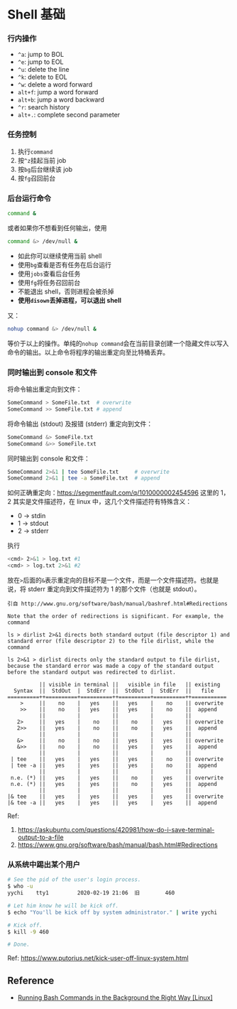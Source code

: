 Shell 基础
=========

### 行内操作

- `^a`: jump to BOL
- `^e`: jump to EOL
- `^u`: delete the line
- `^k`: delete to EOL
- `^w`: delete a word forward
- `alt+f`: jump a word forward
- `alt+b`: jump a word backward
- `^r`: search history
- `alt+.`: complete second parameter

### 任务控制

1. 执行`command`
2. 按`^z`挂起当前 job
4. 按`bg`后台继续该 job
3. 按`fg`召回前台

### 后台运行命令

```sh
command &
```
或者如果你不想看到任何输出，使用
```sh
command &> /dev/null &
```

- 如此你可以继续使用当前 shell
- 使用`bg`查看是否有任务在后台运行
- 使用`jobs`查看后台任务
- 使用`fg`将任务召回前台
- 不能退出 shell，否则进程会被杀掉
- **使用`disown`丢掉进程，可以退出 shell**

又：
```sh
nohup command &> /dev/null &
```
等价于以上的操作。单纯的`nohup command`会在当前目录创建一个隐藏文件以写入命令的输出。以上命令将程序的输出重定向至比特桶丢弃。

### 同时输出到 console 和文件

将命令输出重定向到文件：
```bash
SomeCommand > SomeFile.txt  # overwrite
SomeCommand >> SomeFile.txt # append
```
将命令输出 (stdout) 及报错 (stderr) 重定向到文件：
```bash
SomeCommand &> SomeFile.txt
SomeCommand &>> SomeFile.txt
```
同时输出到 console 和文件：
```bash
SomeCommand 2>&1 | tee SomeFile.txt     # overwrite
SomeCommand 2>&1 | tee -a SomeFile.txt  # append
```

如何正确重定向：https://segmentfault.com/q/1010000002454596
这里的 1，2 其实是文件描述符，在 linux 中，这几个文件描述符有特殊含义：

- 0 -> stdin
- 1 -> stdout
- 2 -> stderr

执行
```bash
<cmd> 2>&1 > log.txt #1
<cmd> > log.txt 2>&1 #2
```
放在`>`后面的`&`表示重定向的目标不是一个文件，而是一个文件描述符。也就是说，将 stderr 重定向到文件描述符为 1 的那个文件（也就是 stdout）。

```{note}
引自 http://www.gnu.org/software/bash/manual/bashref.html#Redirections

Note that the order of redirections is significant. For example, the
command

ls > dirlist 2>&1 directs both standard output (file descriptor 1) and
standard error (file descriptor 2) to the file dirlist, while the
command

ls 2>&1 > dirlist directs only the standard output to file dirlist,
because the standard error was made a copy of the standard output
before the standard output was redirected to dirlist.
```


```
          || visible in terminal ||   visible in file   || existing
  Syntax  ||  StdOut  |  StdErr  ||  StdOut  |  StdErr  ||   file
==========++==========+==========++==========+==========++===========
    >     ||    no    |   yes    ||   yes    |    no    || overwrite
    >>    ||    no    |   yes    ||   yes    |    no    ||  append
          ||          |          ||          |          ||
   2>     ||   yes    |    no    ||    no    |   yes    || overwrite
   2>>    ||   yes    |    no    ||    no    |   yes    ||  append
          ||          |          ||          |          ||
   &>     ||    no    |    no    ||   yes    |   yes    || overwrite
   &>>    ||    no    |    no    ||   yes    |   yes    ||  append
          ||          |          ||          |          ||
 | tee    ||   yes    |   yes    ||   yes    |    no    || overwrite
 | tee -a ||   yes    |   yes    ||   yes    |    no    ||  append
          ||          |          ||          |          ||
 n.e. (*) ||   yes    |   yes    ||    no    |   yes    || overwrite
 n.e. (*) ||   yes    |   yes    ||    no    |   yes    ||  append
          ||          |          ||          |          ||
|& tee    ||   yes    |   yes    ||   yes    |   yes    || overwrite
|& tee -a ||   yes    |   yes    ||   yes    |   yes    ||  append
```

Ref: 
1. https://askubuntu.com/questions/420981/how-do-i-save-terminal-output-to-a-file
2. https://www.gnu.org/software/bash/manual/bash.html#Redirections

### 从系统中踢出某个用户

```bash
# See the pid of the user's login process.
$ who -u
yychi    tty1         2020-02-19 21:06  旧        460

# Let him know he will be kick off.
$ echo "You'll be kick off by system administrator." | write yychi

# Kick off.
$ kill -9 460

# Done.
```

Ref: https://www.putorius.net/kick-user-off-linux-system.html

Reference
---------

- [Running Bash Commands in the Background the Right Way [Linux]](https://www.maketecheasier.com/run-bash-commands-background-linux/)